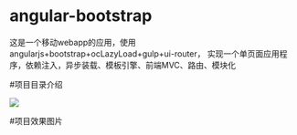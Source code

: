 # angular-bootstrap
这是一个移动webapp的应用，使用angularjs+bootstrap+ocLazyLoad+gulp+ui-router，
实现一个单页面应用程序，依赖注入，异步装载、模板引擎、前端MVC、路由、模块化

#项目目录介绍

![](https://github.com/antbrothers/angular-bootstrap/blob/master/src/main/webapp/html5/images/%E5%89%8D%E7%AB%AF%E6%9E%84%E5%BB%BA.png)

#项目效果图片
